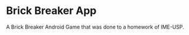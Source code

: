 Brick Breaker App
===============

A Brick Breaker Android Game that was done to a homework of IME-USP.
